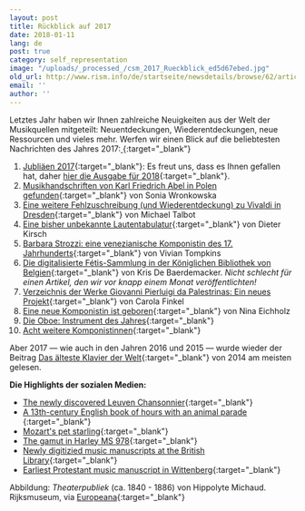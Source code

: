 ```yaml
---
layout: post
title: Rückblick auf 2017
date: 2018-01-11
lang: de
post: true
category: self_representation
image: "/uploads/_processed_/csm_2017_Rueckblick_ed5d67ebed.jpg"
old_url: http://www.rism.info/de/startseite/newsdetails/browse/62/article/64/looking-back-on-2017.html
email: ''
author: ''
---
```



Letztes Jahr haben wir Ihnen zahlreiche Neuigkeiten aus der Welt der Musikquellen mitgeteilt: Neuentdeckungen, Wiederentdeckungen, neue Ressourcen und vieles mehr. Werfen wir einen Blick auf die beliebtesten Nachrichten des Jahres 2017:[
](/self_representation/2017/01/10/musical-anniversaries-in-2017.html){:target="_blank"}

1. [Jubliäen 2017](/self_representation/2017/01/10/musical-anniversaries-in-2017.html){:target="_blank"}: Es freut uns, dass es Ihnen gefallen hat, daher [hier die Ausgabe für 2018](/self_representation/2018/01/08/musical-anniversaries-in-2018.html){:target="_blank"}.
2. [Musikhandschriften von Karl Friedrich Abel in Polen gefunden](/rediscovered/2017/01/19/karl-friedrich-abel-manuscripts-found-in-poland.html){:target="_blank"} von Sonia Wronkowska
3. [Eine weitere Fehlzuschreibung (und Wiederentdeckung) zu Vivaldi in Dresden](/rediscovered/2017/04/25/yet-another-misattributed-and-rediscovered-vivaldi.html){:target="_blank"} von Michael Talbot
4. [Eine bisher unbekannte Lautentabulatur](/rediscovered/2017/01/27/a-previously-unknown-lute-tablature.html){:target="_blank"} von Dieter Kirsch
5. [Barbara Strozzi: eine venezianische Komponistin des 17. Jahrhunderts](/self_representation/2017/07/03/barbara-strozzi-a-woman-composer-in-17thcentury.html){:target="_blank"} von Vivian Tompkins
6. [Die digitalisierte Fétis-Sammlung in der Königlichen Bibliothek von Belgien](/electronic_resources/2017/12/18/the-digitized-fétis-collection-at-the-royal.html){:target="_blank"} von Kris De Baerdemacker. _Nicht schlecht für einen Artikel, den wir vor knapp einem Monat veröffentlichten!_
7. [Verzeichnis der Werke Giovanni Pierluigi da Palestrinas: Ein neues Projekt](/press_reviews/2017/02/02/catalog-of-the-works-of-giovanni-pierluigi-da.html){:target="_blank"} von Carola Finkel
8. [Eine neue Komponistin ist geboren](/rediscovered/2017/01/30/a-new-woman-composer-is-born.html){:target="_blank"} von Nina Eichholz
9. [Die Oboe: Instrument des Jahres](/events/2017/10/02/the-oboe-instrument-of-the-year.html){:target="_blank"}
10. [Acht weitere Komponistinnen](/self_representation/2017/06/29/eight-more-women-composers.html){:target="_blank"}

Aber 2017 — wie auch in den Jahren 2016 und 2015 — wurde wieder der Beitrag [Das älteste Klavier der Welt](/rediscovered/2014/05/28/listen-to-the-worlds-oldest-piano.html){:target="_blank"} von 2014 am meisten gelesen.

**Die Highlights der sozialen Medien:**

- [The newly discovered Leuven Chansonnier](http://www.standaard.be/cnt/dmf20170424_02848707){:target="_blank"}
- [A 13th-century English book of hours with an animal parade
](http://publicdomainreview.org/collections/music-in-the-margins-the-funeral-of-reynard-the-fox-13th-century/){:target="_blank"}
- [Mozart's pet starling](http://www.wbur.org/hereandnow/2017/04/13/mozarts-starling){:target="_blank"}
- [The gamut in Harley MS 978](http://www.bl.uk/manuscripts/Viewer.aspx?ref=harley_ms_978_f014r){:target="_blank"}
- [Newly digitizied music manuscripts at the British Library](http://blogs.bl.uk/music/2017/07/digitised-music-manuscripts-summer-2017.html){:target="_blank"}
- [Earliest Protestant music manuscript in Wittenberg](https://www.ub.uni-leipzig.de/ueber-uns/pressemitteilungen/2017-10-05/){:target="_blank"}



Abbildung: _Theaterpubliek_ (ca. 1840 - 1886) von Hippolyte Michaud. Rijksmuseum, via [Europeana](http://europeana.eu/portal/record/90402/SK_A_1745.html){:target="_blank"}



<script type="text/javascript">var switchTo5x=true;</script><script type="text/javascript" src="http://w.sharethis.com/button/buttons.js"></script><script type="text/javascript">stLight.options({publisher: "9b601438-1ce1-49d8-bfd7-9cff5df54c17", doNotHash: false, doNotCopy: false, hashAddressBar: false});</script>